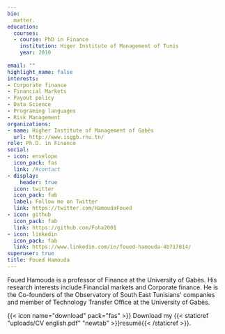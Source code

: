 ```yaml
---
bio: 
  matter.
education:
  courses:
  - course: PhD in Finance
    institution: Higer Institute of Management of Tunis
    year: 2010
  
email: ""
highlight_name: false
interests:
- Corporate finance
- Financial Markets
- Payout policy
- Data Science
- Programing languages
- Risk Management
organizations:
- name: Higher Institute of Management of Gabès
  url: http://www.isggb.rnu.tn/
role: Ph.D. in Finance
social:
- icon: envelope
  icon_pack: fas
  link: /#contact
- display:
    header: true
  icon: twitter
  icon_pack: fab
  label: Follow me on Twitter
  link: https://twitter.com/HamoudaFoued
- icon: github
  icon_pack: fab
  link: https://github.com/Foha2001
- icon: linkedin
  icon_pack: fab
  link: https://www.linkedin.com/in/foued-hamouda-4b717814/
superuser: true
title: Foued Hamouda
---
```


Foued Hamouda is a professor of Finance at the University of Gabès. His research interests include Financial markets and Corporate finance. He is the Co-founders of the Observatory of South East Tunisians' companies and member of Technology Transfer Office at the University of Gabès.


{{< icon name="download" pack="fas" >}} Download my {{< staticref "uploads/CV english.pdf" "newtab" >}}resumé{{< /staticref >}}.
